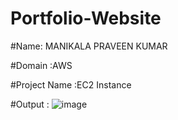# Portfolio-Website

#Name: MANIKALA PRAVEEN KUMAR

#Domain :AWS 

#Project Name :EC2 Instance

#Output : ![image](https://github.com/user-attachments/assets/54d3f3b7-43c7-4c37-a998-8808ec3ac630)
